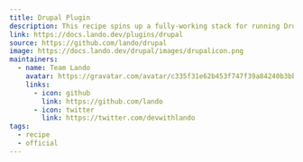 ```yaml
---
title: Drupal Plugin
description: This recipe spins up a fully-working stack for running Drupal applications.
link: https://docs.lando.dev/plugins/drupal
source: https://github.com/lando/drupal
image: https://docs.lando.dev/drupal/images/drupalicon.png
maintainers:
  - name: Team Lando
    avatar: https://gravatar.com/avatar/c335f31e62b453f747f39a84240b3bbd
    links:
      - icon: github
        link: https://github.com/lando
      - icon: twitter
        link: https://twitter.com/devwithlando
tags:
  - recipe
  - official
---
```


